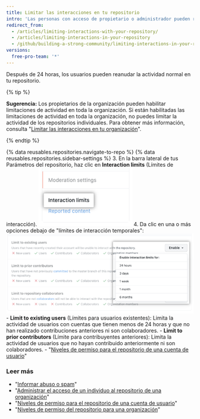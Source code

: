 ```yaml
---
title: Limitar las interacciones en tu repositorio
intro: 'Las personas con acceso de propietario o administrador pueden restringir de manera temporal que determinados usuarios comenten, abran propuestas o creen solicitudes de extracción en tu repositorio público para aplicar un período de actividad limitada.'
redirect_from:
  - /articles/limiting-interactions-with-your-repository/
  - /articles/limiting-interactions-in-your-repository
  - /github/building-a-strong-community/limiting-interactions-in-your-repository
versions:
  free-pro-team: '*'
---
```

Después de 24 horas, los usuarios pueden reanudar la actividad normal en tu repositorio.

{% tip %}

**Sugerencia:** Los propietarios de la organización pueden habilitar limitaciones de actividad en toda la organización. Si están habilitadas las limitaciones de actividad en toda la organización, no puedes limitar la actividad de los repositorios individuales. Para obtener más información, consulta "[Limitar las interacciones en tu organización](/articles/limiting-interactions-in-your-organization)".

{% endtip %}

{% data reusables.repositories.navigate-to-repo %}
{% data reusables.repositories.sidebar-settings %}
3. En la barra lateral de tus Parámetros del repositorio, haz clic en **Interaction limits** (Límites de interacción). ![Límites de interacción en los parámetros del repositorio ](/assets/images/help/repository/repo-settings-interaction-limits.png)
4. Da clic en una o más opciones debajo de "límites de interacción temporales": ![Opciones de límites de interacción temporal](/assets/images/help/repository/temporary-interaction-limits-options.png)
    - **Limit to existing users** (Límites para usuarios existentes): Limita la actividad de usuarios con cuentas que tienen menos de 24 horas y que no han realizado contribuciones anteriores ni son colaboradores.
    - **Limit to prior contributors** (Límite para contribuyentes anteriores): Limita la actividad de usuarios que no hayan contribuido anteriormente ni son colaboradores.
    - "[Niveles de permiso para el repositorio de una cuenta de usuario](/articles/permission-levels-for-a-user-account-repository)"

### Leer más
- "[Informar abuso o spam](/articles/reporting-abuse-or-spam)"
- "[Administrar el acceso de un individuo al repositorio de una organización](/articles/managing-an-individual-s-access-to-an-organization-repository)"
- "[Niveles de permiso para el repositorio de una cuenta de usuario](/articles/permission-levels-for-a-user-account-repository)"
- "[Niveles de permiso del repositorio para una organización](/articles/repository-permission-levels-for-an-organization)"
